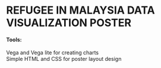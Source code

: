 <h1>REFUGEE IN MALAYSIA DATA VISUALIZATION POSTER</h1>
<h4>Tools:</h4>
<p>Vega and Vega lite for creating charts <br> Simple HTML and CSS for poster layout design</p>

